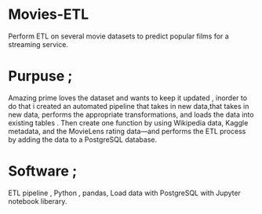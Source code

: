 # Movies-ETL
Perform ETL on several movie datasets to predict popular films for a streaming service.

# Purpuse ;
   Amazing prime loves the dataset and wants to keep it updated , inorder to do that i created an automated pipeline that takes in new data,that takes in new data, performs the appropriate transformations, and loads the data into existing tables . Then create one function by using Wikipedia data, Kaggle metadata, and the MovieLens rating data—and performs the ETL process by adding the data to a PostgreSQL database.

# Software ;
ETL pipeline , Python , pandas, Load data with PostgreSQL with Jupyter notebook liberary.


